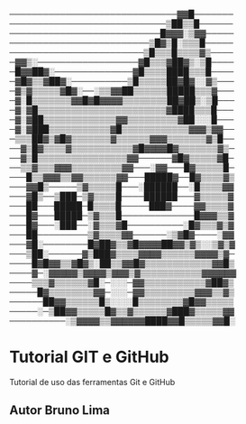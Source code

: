 ──────────────────────────────▓▓█───────
────────────────────────────▒██▒▒█──────
───────────────────────────█▓▓▓░▒▓▓─────
─────────────────────────▒█▓▒█░▒▒▒█─────
────────────────────────▒█▒▒▒█▒▒▒▒▓▒────
─▓▓▒░──────────────────▓█▒▒▒▓██▓▒░▒█────
─█▓▓██▓░──────────────▓█▒▒▒▒████▒▒▒█────
─▓█▓▒▒▓██▓░──────────▒█▒▒▒▒▒██▓█▓░░▓▒───
─▓▒▓▒▒▒▒▒▓█▓░──░▒▒▓▓██▒▒▒▒▒▒█████▒▒▒▓───
─▓░█▒▒▒▒▒▒▒▓▓█▓█▓▓▓▓▒▒▒▒▒▒▒▒██▓██▒░▒█───
─▓░▓█▒▒▒▒▒▒▒▒▒▒▒▒▒▒▒▒▒▒▒▒▒▒▒▓████▒▒▒█───
─▓░▓██▒▒▒▒▒▒▒▒▒▒▒▒▒▓▓▒▒▒▒▒▒▒▒▒▓██░░░█───
─▓░▓███▒▒▒▒▒▒▒▒▒▒▒▓█▒▒▒▒▒▒▒▒▒▒▒▒▓▓▓▒▓▓──
─▒▒▒██▓▒▓█▓▒▒▒▒▒▒▒▓▒▒▒▒▒▒▓▓▓▒▒▒▒▒▒▒▓▒█──
──▓▒█▓▒▒▒▒▓▒▒▒▒▒▒▒▒▒▒▒▓█▓▓▓▓█▓▒▒▒▒▒▒▒▓▒─
──▓▒█▒▒▒▒▒▒▒▒▒▒▒▒▒▒▒▒▓▓──────▓█▓▒▒▒▒▒▓█─
──▒▒▓▒▒▒▓▓▓▒▒▒▒▒▒▒▒▒▓▓───░▓▓───█▓▒▒▒▒▒█─
───█▒▒▓▓▓▒▒▓▓▒▒▒▒▒▒▓▓───█████▓──█▓▒▒▒▒▓▒
───▓▓█▒─────▒▓▒▒▒▒▒█───░██████──░█▒▒▒▒▓▓
───▓█▒──▒███─▒▓▒▒▒▒█────██████───▓▒▒▒▒▒▓
───██───█████─█▒▒▒▒█─────███▓────▓▓▒▒▒▒▓
───█▓───█████─▒▓▒▒▒█─────────────█▓▓▓▒▒▓
───█▓───░███──░▓▒▒▒▓█──────────░█▓▒▒▒▓▒▓
───██─────────▒▓▒▒▒▒▓▓──────░▒▓█▓────░▓▓
───▓█░────────█▓██▓▒▒▓█▓▓▓▓██▓▓▒▓▒░░▒▓▒▓
───▒██░──────▓▒███▓▒▒▒▒▓▓▓▓▒▒▒▒▒▒▓▓▓▓▒▓─
────█▓█▓▓▒▒▓█▓▒░██▒▒▓▓█▓▒▒▒▒▒▒▒▒▒▒▒▒▓▓█▒
────▓─░▓▓▓▓▓▒▓▓▓▓▒▓▓▓▒▓▒▒▒▒▒▒▒▒▒▒▒▓▓▓▓▓▓
────▒▒▒▓▒▒▒▒▒▒▓█░─░░░─▓▓▒▒▒▒▒▒▒▒▒▒▒▓██▓▒
─────█▓▒▒▒▒▒▒▒▒▓▓─░░░─▓▓▒▒▒▒▒▒▒▒▒▓▓▓▒▒▓▒
──────██▓▓▒▒▒▒▒▒█▒░░░░█▒▒▒▒▒▒▒▒▓█▓▓▒▒▒▒▒
─────░─▒██▓▓▒▒▒▒▒█▓▒▒▓▒▒▒▒▒▒▓███▓▒▒▒▒▒▓▓
──────────░▒▓▓▓▓▒▒▓▓▓▓▓▓████▓▓█▒▒▒▒▒▓▓█░
# Tutorial GIT e GitHub
Tutorial de uso das ferramentas Git e GitHub
## Autor Bruno Lima
